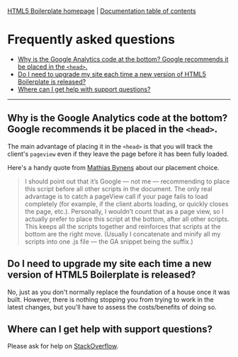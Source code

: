[HTML5 Boilerplate homepage](https://html5boilerplate.com/) | [Documentation
table of contents](TOC.md)

# Frequently asked questions

* [Why is the Google Analytics code at the bottom? Google recommends it be
  placed in the
  `<head>`.](#why-is-the-google-analytics-code-at-the-bottom-google-recommends-it-be-placed-in-the-head)
* [Do I need to upgrade my site each time a new version of HTML5 Boilerplate is
  released?](#do-i-need-to-upgrade-my-site-each-time-a-new-version-of-html5-boilerplate-is-released)
* [Where can I get help with support
  questions?](#where-can-i-get-help-with-support-questions)

---

## Why is the Google Analytics code at the bottom? Google recommends it be placed in the `<head>`.

The main advantage of placing it in the `<head>` is that you will track the
client's `pageview` even if they leave the page before it has been fully loaded.

Here's a handy quote from [Mathias
Bynens](https://mathiasbynens.be/notes/async-analytics-snippet#comment-50) about
our placement choice.
>I should point out that it’s Google — not me — recommending to place this
script before all other scripts in the document. The only real advantage is to
catch a pageView call if your page fails to load completely (for example, if the
client aborts loading, or quickly closes the page, etc.). Personally, I wouldn’t
count that as a page view, so I actually prefer to place this script at the
bottom, after all other scripts. This keeps all the scripts together and
reinforces that scripts at the bottom are the right move. (Usually I concatenate
and minify all my scripts into one .js file — the GA snippet being the suffix.)

## Do I need to upgrade my site each time a new version of HTML5 Boilerplate is released?

No, just as you don't normally replace the foundation of a house once it was
built. However, there is nothing stopping you from trying to work in the latest
changes, but you'll have to assess the costs/benefits of doing so.

## Where can I get help with support questions?

Please ask for help on
[StackOverflow](https://stackoverflow.com/questions/tagged/html5boilerplate).
